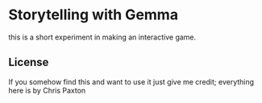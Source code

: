 # Storytelling with Gemma

this is a short experiment in making an interactive game. 


## License

If you somehow find this and want to use it just give me credit; everything here is by Chris Paxton
